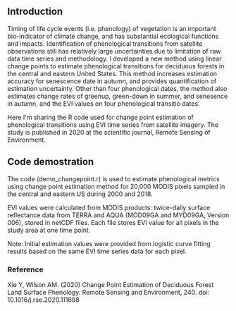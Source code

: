 ## Introduction
Timing of life cycle events (i.e. phenology) of vegetation is an important bio-indicator of climate change, and has substantial ecological functions and impacts. Identification of phenological transitions from satellite observations still has relatively large uncertainties due to limitation of raw data time series and methodology. I developed a new method using linear change points to estimate phenological transitions for deciduous forests in the central and eastern United States. This method increases estimation accuracy for senescence date in autumn, and provides quantification of estimation uncertainty. Other than four phenological dates, the method also estimates change rates of greenup, green-down in summer, and senesence in autumn, and the EVI values on four phenological transitio dates.

Here I'm sharing the R code used for change point estimation of phenological transitions using EVI time series from satellite imagery. The study is published in 2020 at the scientific journal, Remote Sensing of Environment.

## Code demostration
The code (demo_changepoint.r) is used to estimate phenological metrics using change point estimation method for 20,000 MODIS pixels sampled in the central and eastern US during 2000 and 2018. 

EVI values were calculated from MODIS products: twice-daily surface reflectance data from TERRA and
AQUA (MOD09GA and MYD09GA, Version 006), stored in netCDF files. Each file stores EVI value for all pixels in the study area at one time point.

Note: Initial estimation values were provided from logistic curve fitting results based on the same EVI time series data for each pixel.

### Reference
Xie Y, Wilson AM. (2020) Change Point Estimation of Deciduous Forest Land Surface Phenology. Remote Sensing and Environment, 240. doi: 10.1016/j.rse.2020.111698 
